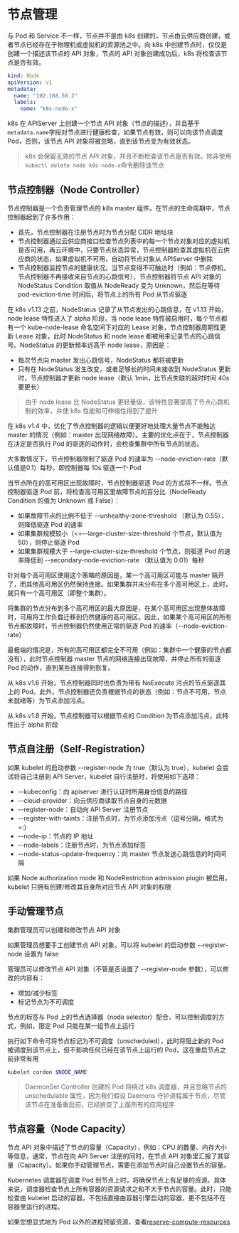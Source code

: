 # 节点管理

与 Pod 和 Service 不一样，节点并不是由 k8s 创建的，节点由云供应商创建，或者节点已经存在于物理机或虚拟机的资源池之中。向 k8s 中创建节点时，仅仅是创建一个描述该节点的 API 对象，节点的 API 对象创建成功后，k8s 将检查该节点是否有效。

```yaml
kind: Node
apiVersion: v1
metadata:
  name: "192.168.50.2"
  labels:
    name: "k8s-node-x"
```

k8s 在 APIServer 上创建一个节点 API 对象（节点的描述），并且基于`metadata.name`字段对节点进行健康检查，如果节点有效，则可以向该节点调度 Pod，否则，该节点 API 对象将被忽略，直到该节点变为有效状态。

> k8s 会保留无效的节点 API 对象，并且不断检查该节点是否有效。除非使用`kubectl delete node k9s-node-x`命令删除该节点

## 节点控制器（Node Controller）

节点控制器是一个负责管理节点的 k8s master 组件。在节点的生命周期中，节点控制器起到了许多作用：
- 首先，节点控制器在注册节点时为节点分配 CIDR 地址块
- 节点控制器通过云供应商接口检查节点列表中的每一个节点对象对应的虚拟机是否可用，再云环境中，只要节点状态异常，节点控制器检查其虚拟机在云供应商的状态，如果虚拟机不可用，自动将节点对象从 APIServer 中删除
- 节点控制器监控节点的健康状况。当节点变得不可触达时（例如：节点停机，节点控制器不再接收来自节点的心跳信号），节点控制器将节点 API 对象的 NodeStatus Condition 取值从 NodeReady 变为 Unknown，然后在等待 pod-eviction-time 时间后，将节点上的所有 Pod 从节点驱逐

在 k8s v1.13 之前，NodeStatus 记录了从节点发出的心跳信息，在 v1.13 开始，node lease 特性进入了 alpha 阶段，当 node lease 特性被启用时，每个节点都有一个 kube-node-lease 命名空间下对应的 Lease 对象，节点控制器周期性更新 Lease 对象，此时 NodeStatus 和 node lease 都被用来记录节点的心跳信号。NodeStatus 的更新频率远高于 node lease，原因是：
- 每次节点向 master 发出心跳信号，NodeStatus 都将被更新
- 只有在 NodeStatus 发生改变，或者足够长的时间未接收到 NodeStatus 更新时，节点控制器才更新 node lease（默认 1min，比节点失联的超时时间 40s 要更长）

> 由于 node lease 比 NodeStatus 更轻量级，该特性显著提高了节点心跳机制的效率，并使 k8s 性能和可伸缩性得到了提升

在 k8s v1.4 中，优化了节点控制器的逻辑以便更好地处理大量节点不能触达 master 的情况（例如：master 出现网络故障）。主要的优化点在于，节点控制器在决定是否执行 Pod 的驱逐的动作时，会检查集群中所有节点的状态。

大多数情况下，节点控制器限制了驱逐 Pod 的速率为 --node-eviction-rate（默认值是0.1）每秒，即控制器每 10s 驱逐一个 Pod

当节点所在的高可用区出现故障时，节点控制器驱逐 Pod 的方式将不一样。节点控制器驱逐 Pod 前，将检查高可用区里故障节点的百分比（NodeReady Condition 的值为 Unknown 或 False）：
- 如果故障节点的比例不低于 --unhealthy-zone-threshold （默认为 0.55），则降低驱逐 Pod 的速率
- 如果集群规模较小（<=--large-cluster-size-threshold 个节点，默认值为 50），则停止驱逐 Pod
- 如果集群规模大于 --large-cluster-size-threshold 个节点，则驱逐 Pod 的速率降低到 --secondary-node-eviction-rate （默认值为 0.01）每秒

针对每个高可用区使用这个策略的原因是，某一个高可用区可能与 master 隔开了，而其他高可用区仍然保持连接。如果集群并未分布在多个高可用区上，此时，就只有一个高可用区（即整个集群）。

将集群的节点分布到多个高可用区的最大原因是，在某个高可用区出现整体故障时，可用将工作负载迁移到仍然健康的高可用区。因此，如果某个高可用区的所有节点都故障时，节点控制器仍然使用正常的驱逐 Pod 的速率（--node-eviction-rate）

最极端的情况是，所有的高可用区都完全不可用（例如：集群中一个健康的节点都没有），此时节点控制器 master 节点的网络连接出现故障，并停止所有的驱逐 Pod 的动作，直到某些连接得到恢复。

从 k8s v1.6 开始，节点控制器同时也负责为带有 NoExecute 污点的节点驱逐其上的 Pod。此外，节点控制器还负责根据节点的状态（例如：节点不可用，节点未就绪等）为节点添加污点。

从 k8s v1.8 开始，节点控制器可以根据节点的 Condition 为节点添加污点，此特性出于 alpha 阶段

## 节点自注册（Self-Registration）

如果 kubelet 的启动参数 --register-node 为 true（默认为 true），kubelet 会尝试将自己注册到 API Server，kubelet 自行注册时，将使用如下选项：
- --kubeconfig：向 apiserver 进行认证时所用身份信息的路径
- --cloud-provider：向云供应商读取节点自身的元数据
- --register-node：自动向 API Server 注册节点
- --register-with-taints：注册节点时，为节点添加污点（逗号分隔，格式为 <key>=<value>:<effect>）
- --node-ip：节点的 IP 地址
- --node-labels：注册节点时，为节点添加标签
- --node-status-update-frequency：向 master 节点发送心跳信息的时间间隔

如果 Node authorization mode 和 NodeRestriction admission plugin 被启用，kubelet 只拥有创建/修改其自身所对应节点 API 对象的权限

## 手动管理节点

集群管理员可以创建和修改节点 API 对象

如果管理员想要手工创建节点 API 对象，可以将 kubelet 的启动参数 --register-node 设置为 false

管理员可以修改节点 API 对象（不管是否设置了 --register-node 参数），可以修改的内容有：
- 增加/减少标签
- 标记节点为不可调度

节点的标签与 Pod 上的节点选择器（node selector）配合，可以控制调度的方式，例如，限定 Pod 只能在某一组节点上运行

执行如下命令可将节点标记为不可调度（unscheduled），此时将阻止新的 Pod 被调度到该节点上，但不影响任何已经在该节点上运行的 Pod，这在重启节点之前非常有用

```bash
kubelet cordon $NODE_NAME
```

> DaemonSet Controller 创建的 Pod 将绕过 k8s 调度器，并且忽略节点的 unschedulable 属性，因为我们假设 Daemons 守护进程属于节点，尽管该节点在准备重启前，已经排空了上面所有的应用程序

## 节点容量（Node Capacity）

节点 API 对象中描述了节点的容量（Capacity），例如：CPU 的数量、内存大小等信息，通常，节点在向 API Server 注册的同时，在节点 API 对象里汇报了其容量（Capacity）。如果你手动管理节点，需要在添加节点时自己设置节点的容量。

Kubernetes 调度器在调度 Pod 到节点上时，将确保节点上有足够的资源。具体来说，调度器检查节点上所有容器的资源请求之和不大于节点的容量。此时，只能检查由 kubelet 启动的容器，不包括直接由容器引擎启动的容器，更不包括不在容器里运行的进程。

如果您想显式地为 Pod 以外的进程预留资源，查看[reserve-compute-resources](https://kubernetes.io/docs/tasks/administer-cluster/reserve-compute-resources/#system-reserved)

